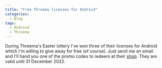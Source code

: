 ```yaml
---
title: "Free Threema licenses for Android"
categories:
  - Blog
tags:
  - Android
  - Threema
---
```


During Threema's Easter lottery I've won three of their licenses for Android which I'm willing to give away for free (of course). Just send me an email and I'll hand you one of the promo codes to redeem at their [shop](https://shop.threema.ch/redeem). They are valid until 31 December 2022.
